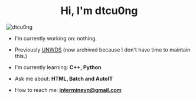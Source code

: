 <h1 align="center">Hi, I'm dtcu0ng</h1>
<p align="left"> <img src="https://komarev.com/ghpvc/?username=dtcu0ng" alt="dtcu0ng" /> </p>

- I’m currently working on: nothing.

- Previously [UNWDS](https://github.com/UnnamedNetwork/UNWDS) (now archived because I don't have time to maintain this.)

- I’m currently learning: **C++, Python**

- Ask me about: **HTML, Batch and AutoIT**

- How to reach me: **interminevn@gmail.com**

